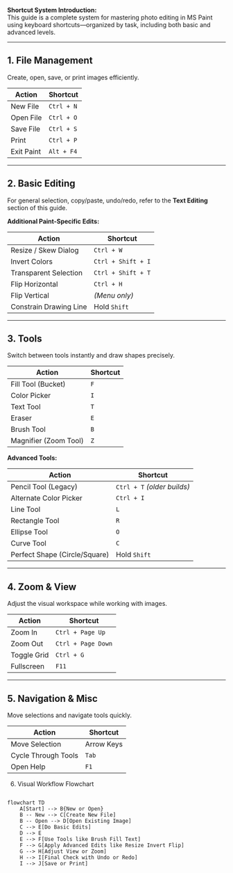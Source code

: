 **Shortcut System Introduction:**  
 This guide is a complete system for mastering photo editing in MS Paint using keyboard shortcuts—organized by task, including both basic and advanced levels.

---

## 1. File Management

Create, open, save, or print images efficiently.

|**Action**|**Shortcut**|
|---|---|
|New File|`Ctrl + N`|
|Open File|`Ctrl + O`|
|Save File|`Ctrl + S`|
|Print|`Ctrl + P`|
|Exit Paint|`Alt + F4`|

---

## 2. Basic Editing

For general selection, copy/paste, undo/redo, refer to the **Text Editing** section of this guide.

**Additional Paint-Specific Edits:**

|**Action**|**Shortcut**|
|---|---|
|Resize / Skew Dialog|`Ctrl + W`|
|Invert Colors|`Ctrl + Shift + I`|
|Transparent Selection|`Ctrl + Shift + T`|
|Flip Horizontal|`Ctrl + H`|
|Flip Vertical|_(Menu only)_|
|Constrain Drawing Line|Hold `Shift`|

---

## 3. Tools

Switch between tools instantly and draw shapes precisely.

|**Action**|**Shortcut**|
|---|---|
|Fill Tool (Bucket)|`F`|
|Color Picker|`I`|
|Text Tool|`T`|
|Eraser|`E`|
|Brush Tool|`B`|
|Magnifier (Zoom Tool)|`Z`|

**Advanced Tools:**

|**Action**|**Shortcut**|
|---|---|
|Pencil Tool (Legacy)|`Ctrl + T` _(older builds)_|
|Alternate Color Picker|`Ctrl + I`|
|Line Tool|`L`|
|Rectangle Tool|`R`|
|Ellipse Tool|`O`|
|Curve Tool|`C`|
|Perfect Shape (Circle/Square)|Hold `Shift`|

---

## 4. Zoom & View

 Adjust the visual workspace while working with images.

|**Action**|**Shortcut**|
|---|---|
|Zoom In|`Ctrl + Page Up`|
|Zoom Out|`Ctrl + Page Down`|
|Toggle Grid|`Ctrl + G`|
|Fullscreen|`F11`|

---

## 5. Navigation & Misc

 Move selections and navigate tools quickly.

|**Action**|**Shortcut**|
|---|---|
|Move Selection|Arrow Keys|
|Cycle Through Tools|`Tab`|
|Open Help|`F1`|


6. Visual Workflow Flowchart
```mermaid

flowchart TD
    A[Start] --> B{New or Open}
    B -- New --> C[Create New File]
    B -- Open --> D[Open Existing Image]
    C --> E[Do Basic Edits]
    D --> E
    E --> F[Use Tools like Brush Fill Text]
    F --> G[Apply Advanced Edits like Resize Invert Flip]
    G --> H[Adjust View or Zoom]
    H --> I[Final Check with Undo or Redo]
    I --> J[Save or Print]

```

